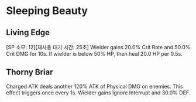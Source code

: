 # Sleeping Beauty

## Living Edge

[SP 소모: 12][재사용 대기 시간: 25초] Wielder gains 20.0% Crit Rate and 50.0% Crit DMG for 10s. If wielder is below 50% HP, then heal 20.0 HP per 0.5s.

## Thorny Briar

Charged ATK deals another 120% ATK of Physical DMG on enemies. This effect triggers once every 1s. Wielder gains Ignore Interrupt and 30.0% DEF.
